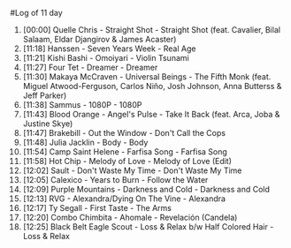 #Log of 11 day

1. [00:00] Quelle Chris - Straight Shot - Straight Shot (feat. Cavalier, Bilal Salaam, Eldar Djangirov & James Acaster)
1. [11:18] Hanssen - Seven Years Week - Real Age
1. [11:21] Kishi Bashi - Omoiyari - Violin Tsunami
1. [11:27] Four Tet - Dreamer - Dreamer
1. [11:30] Makaya McCraven - Universal Beings - The Fifth Monk (feat. Miguel Atwood-Ferguson, Carlos Niño, Josh Johnson, Anna Butterss & Jeff Parker)
1. [11:38] Sammus - 1080P - 1080P
1. [11:43] Blood Orange - Angel's Pulse - Take It Back (feat. Arca, Joba & Justine Skye)
1. [11:47] Brakebill - Out the Window - Don't Call the Cops
1. [11:48] Julia Jacklin - Body - Body
1. [11:54] Camp Saint Helene - Farfisa Song - Farfisa Song
1. [11:58] Hot Chip - Melody of Love - Melody of Love (Edit)
1. [12:02] Sault - Don't Waste My Time - Don't Waste My Time
1. [12:05] Calexico - Years to Burn - Follow the Water
1. [12:09] Purple Mountains - Darkness and Cold - Darkness and Cold
1. [12:13] RVG - Alexandra/Dying On The Vine - Alexandra
1. [12:17] Ty Segall - First Taste - The Arms
1. [12:20] Combo Chimbita - Ahomale - Revelación (Candela)
1. [12:25] Black Belt Eagle Scout - Loss & Relax b/w Half Colored Hair - Loss & Relax
